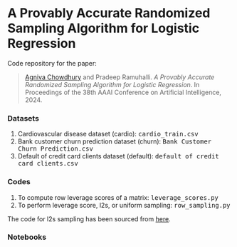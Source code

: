 # A Provably Accurate Randomized Sampling Algorithm for Logistic Regression
 Code repository for the paper:

> <a href="https://agnivac.github.io/">Agniva Chowdhury</a> and Pradeep Ramuhalli. <em>A Provably Accurate Randomized Sampling Algorithm for Logistic Regression</em>. In Proceedings of the 38th AAAI Conference on Artificial Intelligence, 2024.

### Datasets

<ol>
<li>Cardiovascular disease dataset (cardio): <tt>cardio_train.csv</tt></li>
<li>Bank customer churn prediction dataset (churn): <tt>Bank Customer Churn Prediction.csv</tt></li>
<li>Default of credit card clients dataset (default): <tt>default of credit card clients.csv</tt></li>
</ol>


### Codes

<ol>
<li>To compute row leverage scores of a matrix: <tt>leverage_scores.py</tt></li>
<li>To perform leverage score, l2s, or uniform sampling: <tt>row_sampling.py</tt></li>
</ol>

The code for l2s sampling has been sourced from <a href="https://github.com/Tim907/oblivious_sketching_varreglogreg/blob/main/sketching/l2s_sampling.py">here</a>.

### Notebooks